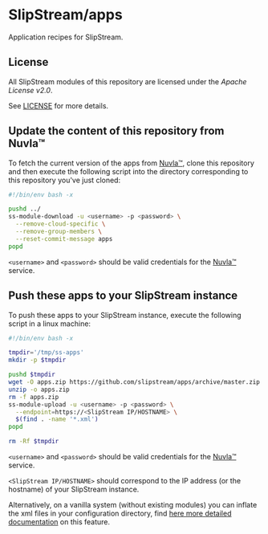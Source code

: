 # SlipStream/apps
Application recipes for SlipStream.

## License
All SlipStream modules of this repository are licensed under the *Apache License v2.0*.

See [LICENSE](LICENSE) for more details.

## Update the content of this repository from Nuvla&trade;
To fetch the current version of the apps from [Nuvla&trade;](http://nuv.la), clone this repository and then execute the following script into the directory corresponding to this repository you've just cloned:
```bash
#!/bin/env bash -x

pushd ../
ss-module-download -u <username> -p <password> \
  --remove-cloud-specific \
  --remove-group-members \
  --reset-commit-message apps
popd
```

`<username>` and `<password>` should be valid credentials for the [Nuvla&trade;](http://nuv.la) service.

## Push these apps to your SlipStream instance
To push these apps to your SlipStream instance, execute the following script in a linux machine:
```bash
#!/bin/env bash -x

tmpdir='/tmp/ss-apps'
mkdir -p $tmpdir

pushd $tmpdir
wget -O apps.zip https://github.com/slipstream/apps/archive/master.zip
unzip -o apps.zip
rm -f apps.zip
ss-module-upload -u <username> -p <password> \
  --endpoint=https://<SlipStream IP/HOSTNAME> \
  $(find . -name '*.xml')
popd

rm -Rf $tmpdir
```

`<username>` and `<password>` should be valid credentials for the [Nuvla&trade;](http://nuv.la) service.

`<SlipStream IP/HOSTNAME>` should correspond to the IP address (or the hostname) of your SlipStream instance.

Alternatively, on a vanilla system (without existing modules) you can inflate the xml files in your configuration
directory, find [here more detailed documentation](http://ssdocs.sixsq.com/documentation/developer_guide/configuration_files.html)
on this feature.
